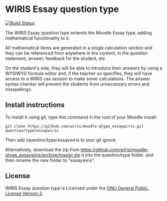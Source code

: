 # WIRIS Essay question type
[![Build Status](https://travis-ci.org/wiris/moodle-qtype_essaywiris.svg?branch=master)](https://travis-ci.org/wiris/moodle-qtype_essaywiris)

The WIRIS Essay question type extends the Moodle Essay type, adding mathematical functionality to it.

All mathematical items are generated in a single calculation section and they can be referenced from anywhere in the content, in the question statement, answer, feedback for the student, etc.

On the student's side, they will be able to introduce their answers by using a WYSIWYG formula editor and, if the teacher so specifies, they will have access to a WIRIS cas session to make some calculations. The answer syntax checker will prevent the students from unnecessary errors and misspellings.

## Install instructions

To install it using git, type this command in the root of your Moodle install:
```
git clone https://github.com/wiris/moodle-qtype_essaywiris.git question/type/essaywiris
```

Then add /question/type/essaywiris to your git ignore.

Alternatively, download the zip from <https://github.com/wiris/moodle-qtype_essaywiris/archive/master.zip> it into the question/type folder, and then rename the new folder to "essaywiris".


## License


WIRIS Essay question type is Licensed under the [GNU General Public, License Version 3](https://www.gnu.org/licenses/gpl-3.0.en.html).
